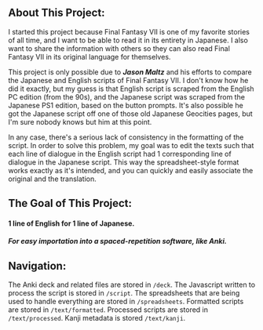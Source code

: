 About This Project:
---
I started this project because Final Fantasy VII is one of my favorite stories of all time, and I want to be able to read it in its entirety in Japanese. I also want to share the information with others so they can also read Final Fantasy VII in its original language for themselves.

This project is only possible due to ***Jason Maltz*** and his efforts to compare the Japanese and English scripts of Final Fantasy VII. I don't know how he did it exactly, but my guess is that English script is scraped from the English PC edition (from the 90s), and the Japanese script was scraped from the Japanese PS1 edition, based on the button prompts. It's also possible he got the Japanese script off one of those old Japanese Geocities pages, but I'm sure nobody knows but him at this point.

In any case, there's a serious lack of consistency in the formatting of the script. In order to solve this problem, my goal was to edit the texts such that each line of dialogue in the English script had 1 corresponding line of dialogue in the Japanese script. This way the spreadsheet-style format works exactly as it's intended, and you can quickly and easily associate the original and the translation.

The Goal of This Project:
---

#### **1 line of English for 1 line of Japanese.**
##### For easy importation into a spaced-repetition software, like Anki.


Navigation:
---
The Anki deck and related files are stored in `/deck`.
The Javascript written to process the script is stored in `/script`.
The spreadsheets that are being used to handle everything are stored in `/spreadsheets`.
Formatted scripts are stored in `/text/formatted`.
Processed scripts are stored in `/text/processed`.
Kanji metadata is stored `/text/kanji`.